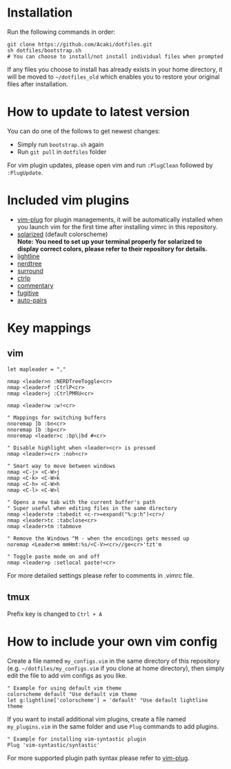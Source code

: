# Installation
Run the following commands in order:  

    git clone https://github.com/Acaki/dotfiles.git
    sh dotfiles/bootstrap.sh
    # You can choose to install/not install individual files when prompted
    
If any files you choose to install has already exists in your home directory, it will be moved to `~/dotfiles_old` which enables you to restore your original files after installation.

# How to update to latest version
You can do one of the follows to get newest changes:
* Simply run `bootstrap.sh` again
* Run `git pull` in `dotfiles` folder

For vim plugin updates, please open vim and run `:PlugClean` followed by `:PlugUpdate`.

# Included vim plugins
* [vim-plug](https://github.com/junegunn/vim-plug) for plugin managements, it will be automatically installed when you launch vim for the first time after installing vimrc in this repository.
* [solarized](https://github.com/altercation/vim-colors-solarized) (default colorscheme)  
**Note: You need to set up your terminal properly for solarized to display correct colors, please refer to their repository for details.**
* [lightline](https://github.com/itchyny/lightline.vim)
* [nerdtree](https://github.com/scrooloose/nerdtree)
* [surround](https://github.com/tpope/vim-surround)
* [ctrlp](https://github.com/kien/ctrlp.vim)
* [commentary](https://github.com/tpope/vim-commentary)
* [fugitive](https://github.com/tpope/vim-fugitive)
* [auto-pairs](https://github.com/jiangmiao/auto-pairs)

# Key mappings
## vim

    let mapleader = ","
    
    nmap <leader>n :NERDTreeToggle<cr>
    nmap <leader>f :CtrlP<cr>
    nmap <leader>j :CtrlPMRU<cr>

    nmap <leader>w :w!<cr>
    
    " Mappings for switching buffers
    nnoremap ]b :bn<cr>
    nnoremap [b :bp<cr>
    nnoremap <leader>c :bp\|bd #<cr>

    " Disable highlight when <leader><cr> is pressed
    nmap <leader><cr> :noh<cr>

    " Smart way to move between windows
    nmap <C-j> <C-W>j
    nmap <C-k> <C-W>k
    nmap <C-h> <C-W>h
    nmap <C-l> <C-W>l

    " Opens a new tab with the current buffer's path
    " Super useful when editing files in the same directory
    nmap <leader>te :tabedit <c-r>=expand("%:p:h")<cr>/
    nmap <leader>tc :tabclose<cr>
    nmap <leader>tm :tabmove

    " Remove the Windows ^M - when the encodings gets messed up
    noremap <Leader>m mmHmt:%s/<C-V><cr>//ge<cr>'tzt'm

    " Toggle paste mode on and off
    nmap <leader>p :setlocal paste!<cr>

For more detailed settings please refer to comments in .vimrc file.  
## tmux
Prefix key is changed to `Ctrl + A`


# How to include your own vim config
Create a file named `my_configs.vim` in the same directory of this repository (e.g. `~/dotfiles/my_configs.vim` if you clone at home directory), then simply edit the file to add vim configs as you like.  

    " Example for using default vim theme
    colorscheme default "Use default vim theme
    let g:lightline['colorscheme'] = 'default' "Use default lightline theme
    
If you want to install additional vim plugins, create a file named `my_plugins.vim` in the same folder and use `Plug` commands to add plugins.  

    " Example for installing vim-syntastic plugin
    Plug 'vim-syntastic/syntastic'

For more supported plugin path syntax please refer to [vim-plug](https://github.com/junegunn/vim-plug).
